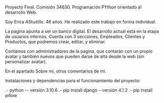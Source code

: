 Proyecto Final. Comisión 34630. Programación PYthon orientado al desarrollo Web. 

Soy Erica AStudillo. 46 años. He realizado este trabajo en forma individual. 

La pagina apunta a ser un banco digital. 
El desarrollo actual esta en la etapa de usuarios internos. 
Cuenta con 3 secciones, Empleados, Clientes y Productos, que podremos crear, editar, y eliminar. 

Contamos con administradores de la pagina, que contarán con un propio avatar
y también nuevos que pueden darse de alta desde la web (sin personalizar avatar). 

En el apartado Sobre mi, otros comentarios de mí.

Instalaciones y dependencias para el funcionamiento del proyecto: 

.- python -- versión 3.10.6
.- pip install django --versión 4.1.2
.- pip install pillow



